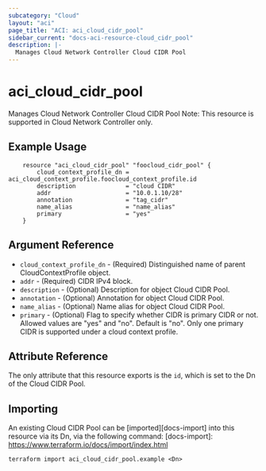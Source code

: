 ```yaml
---
subcategory: "Cloud"
layout: "aci"
page_title: "ACI: aci_cloud_cidr_pool"
sidebar_current: "docs-aci-resource-cloud_cidr_pool"
description: |-
  Manages Cloud Network Controller Cloud CIDR Pool
---
```


# aci_cloud_cidr_pool #
Manages Cloud Network Controller Cloud CIDR Pool
Note: This resource is supported in Cloud Network Controller only.
## Example Usage ##

```hcl
	resource "aci_cloud_cidr_pool" "foocloud_cidr_pool" {
		cloud_context_profile_dn = aci_cloud_context_profile.foocloud_context_profile.id
		description              = "cloud CIDR"
		addr                     = "10.0.1.10/28"
		annotation               = "tag_cidr"
		name_alias               = "name_alias"
		primary                  = "yes"
	}
```
## Argument Reference ##
* `cloud_context_profile_dn` - (Required) Distinguished name of parent CloudContextProfile object.
* `addr` - (Required) CIDR IPv4 block.
* `description` - (Optional) Description for object Cloud CIDR Pool.
* `annotation` - (Optional) Annotation for object Cloud CIDR Pool.
* `name_alias` - (Optional) Name alias for object Cloud CIDR Pool.
* `primary` - (Optional) Flag to specify whether CIDR is primary CIDR or not. Allowed values are "yes" and "no". Default is "no". Only one primary CIDR is supported under a cloud context profile.



## Attribute Reference

The only attribute that this resource exports is the `id`, which is set to the
Dn of the Cloud CIDR Pool.

## Importing ##

An existing Cloud CIDR Pool can be [imported][docs-import] into this resource via its Dn, via the following command:
[docs-import]: https://www.terraform.io/docs/import/index.html


```
terraform import aci_cloud_cidr_pool.example <Dn>
```